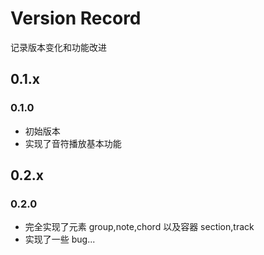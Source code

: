 # Version Record

记录版本变化和功能改进

## 0.1.x

### 0.1.0

- 初始版本
- 实现了音符播放基本功能

## 0.2.x

### 0.2.0

- 完全实现了元素 group,note,chord 以及容器 section,track
- 实现了一些 bug...
